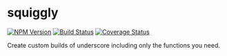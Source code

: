 squiggly
========

[![NPM Version][npm-image]](https://npmjs.org/package/squiggly)
[![Build Status][travis-image]](https://travis-ci.org/keis/squiggly)
[![Coverage Status][coveralls-image]](https://coveralls.io/r/keis/squiggly?branch=master)

Create custom builds of underscore including only the functions you need.

[npm-image]: https://img.shields.io/npm/v/squiggly.svg?style=flat
[travis-image]: https://img.shields.io/travis/keis/squiggly.svg?style=flat
[coveralls-image]: https://img.shields.io/coveralls/keis/squiggly.svg?style=flat
